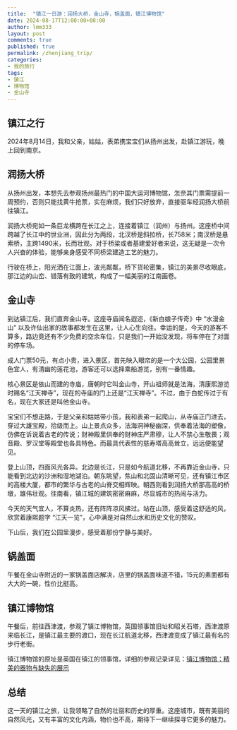 ```yaml
---
title:  "镇江一日游：润扬大桥，金山寺，锅盖面，镇江博物馆"
date: 2024-08-17T12:00:00+08:00
author: lmm333
layout: post
comments: true
published: true
permalink: /zhenjiang_trip/
categories:
- 我的旅行
tags:
- 镇江
- 博物馆
- 金山寺
---
```


## 镇江之行
2024年8月14日，我和父亲，姑姑，表弟携宝宝们从扬州出发，赴镇江游玩，晚上回到南京。
<!--more-->

## 润扬大桥

从扬州出发，本想先去参观扬州最热门的中国大运河博物馆，怎奈其门票需提前一周预约，否则只能找黄牛抢票，实在麻烦，我们只好放弃，直接驱车经润扬大桥前往镇江。

润扬大桥宛如一条巨龙横跨在长江之上，连接着镇江（润州）与扬州。这座桥中间跨越了长江中的世业洲，因此分为两段，北汊桥是斜拉桥，长758米；南汊桥是悬索桥，主跨1490米，长而壮观。对于桥梁或者基建爱好者来说，这无疑是一次令人兴奋的体验，能够亲身感受不同桥梁建造工艺的魅力。

行驶在桥上，阳光洒在江面上，波光粼粼，桥下货轮密集，镇江的美景尽收眼底，那江边的山峦、错落有致的建筑，构成了一幅美丽的江南画卷。

## 金山寺

到达镇江后，我们直奔金山寺。这座寺庙闻名遐迩，《新白娘子传奇》中 “水漫金山” 以及许仙出家的故事都发生在这里，让人心生向往。幸运的是，今天的游客不算多，路边竟还有不少免费的空余车位，只是我们一开始没发现，将车停在了对面的停车场。

成人门票50元，有点小贵，进入景区，首先映入眼帘的是一个大公园，公园里景色宜人，有清幽的莲花池，游客还可以选择乘船游览，别有一番情趣。

核心景区是依山而建的寺庙，唐朝时它叫金山寺，开山祖师就是法海，清康熙游览时赐名“江天禅寺”，现在的寺庙的门上还是“江天禅寺”。不过，由于白蛇传过于有名，现在大家还是叫他金山寺。

宝宝们不想走路，于是父亲和姑姑带小孩，我和表弟一起爬山，从寺庙正门进去，穿过大雄宝殿，拾级而上。山上景点众多，法海洞神秘幽深，供奉着法海的塑像，仿佛在诉说着古老的传说；财神殿里供奉的财神庄严肃穆，让人不禁心生敬畏；观音殿、罗汉堂等殿堂也各具特色。而最具代表性的慈寿塔高高耸立，远远便能望见。

登上山顶，四面风光各异。北边是长江，只是如今航道北移，不再靠近金山寺，只能看到北边的沙洲和湿地湖泊。朝东眺望，焦山和北固山清晰可见，还有镇江市区的高楼大厦，都市的繁华与古老的山脊交相辉映。朝西则看到润扬大桥那高高的桥墩，雄伟壮观。往南看，镇江城的建筑密密麻麻，尽显城市的热闹与活力。

今天的天气宜人，不算炎热，还有阵阵凉风拂过。站在山顶，感受着这舒适的风，欣赏着康熙题字 “江天一览”，心中满是对自然山水和历史文化的赞叹。

下山后，我们在公园里漫步，感受着那份宁静与美好。

## 锅盖面

午餐在金山寺附近的一家锅盖面店解决，店里的锅盖面味道不错，15元的素面都有大大的一碗，性价比挺高。

## 镇江博物馆

午餐后，前往西津渡，参观了镇江博物馆，英国领事馆旧址和昭关石塔，西津渡原来临长江，是镇江最主要的渡口，现在长江航道北移，西津渡变成了镇江最有名的步行老街。

镇江博物馆的原址是英国在镇江的领事馆，详细的参观记录详见：[镇江博物馆：精美的器物与缺失的展示](https://lmmsoft.github.io/zhenjiang_museum/)

## 总结

这一天的镇江之旅，让我领略了自然的壮丽和历史的厚重。这座城市，既有美丽的自然风光，又有丰富的文化内涵，物价也不高，期待下一继续探寻它更多的魅力。